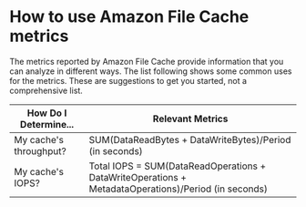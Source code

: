 # How to use Amazon File Cache metrics<a name="how_to_use_metrics"></a>

The metrics reported by Amazon File Cache provide information that you can analyze in different ways\. The list following shows some common uses for the metrics\. These are suggestions to get you started, not a comprehensive list\.


| How Do I Determine\.\.\. | Relevant Metrics | 
| --- | --- | 
| My cache's throughput? | SUM\(DataReadBytes \+ DataWriteBytes\)/Period \(in seconds\)  | 
| My cache's IOPS? | Total IOPS = SUM\(DataReadOperations \+ DataWriteOperations \+ MetadataOperations\)/Period \(in seconds\) | 